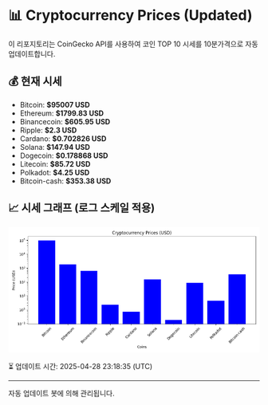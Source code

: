 
# 📊 Cryptocurrency Prices (Updated)

이 리포지토리는 CoinGecko API를 사용하여 코인 TOP 10 시세를 10분가격으로 자동 업데이트합니다.

## 💰 현재 시세
- Bitcoin: **$95007 USD**
- Ethereum: **$1799.83 USD**
- Binancecoin: **$605.95 USD**
- Ripple: **$2.3 USD**
- Cardano: **$0.702826 USD**
- Solana: **$147.94 USD**
- Dogecoin: **$0.178868 USD**
- Litecoin: **$85.72 USD**
- Polkadot: **$4.25 USD**
- Bitcoin-cash: **$353.38 USD**

## 📈 시세 그래프 (로그 스케일 적용)
![Crypto Prices](crypto_prices.png)

⏳ 업데이트 시간: 2025-04-28 23:18:35 (UTC)

---
자동 업데이트 봇에 의해 관리됩니다.
